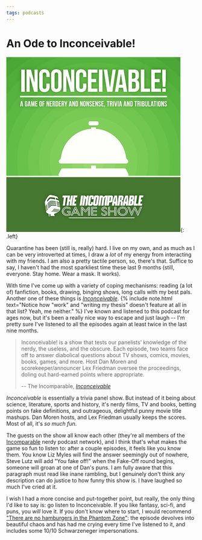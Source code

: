 ```yaml
---
tags: podcasts
---
```

# An Ode to Inconceivable!

![Inconceivable cover art](/static/media/2020/1115-incon_ceivable.jpg){: .left}

Quarantine has been (still is, really) hard. I live on my own, and as much as I can be very introverted at times, I draw a *lot* of my energy from interacting with my friends. I am also a pretty tactile person, so, there's that. Suffice to say, I haven't had the most sparkliest time these last 9 months (still, everyone. Stay home. Wear a mask. It works).

With time I've come up with a variety of coping mechanisms: reading (a lot of) fanfiction, books, drawing, binging shows, long calls with my best pals. Another one of these things is [*Inconceivable*][incon]. {% include note.html text="Notice how \"work\" and \"writing my thesis\" doesn't feature at all in that list? Yeah, me neither." %} I've known and listened to this podcast for ages now, but it's been a really nice way to escape and just laugh -- I'm pretty sure I've listened to all the episodes again at least twice in the last nine months.

> Inconceivable! is a show that tests our panelists’ knowledge of the nerdy, the useless, and the obscure. Each episode, two teams face off to answer diabolical questions about TV shows, comics, movies, books, games, and more. Host Dan Moren and scorekeeper/announcer Lex Friedman oversee the proceedings, doling out hard-earned points where appropriate.
>
> -- The Incomparable, [*Inconceivable*][incon]

*Inconceivable* is essentially a trivia panel show. But instead of it being about science, literature, sports and history, it's nerdy films, TV and books, betting points on fake definitions, and outrageous, delightful punny movie title mashups. Dan Moren hosts, and Lex Friedman usually keeps the scores. Most of all, it's *so much fun*.

The guests on the show all know each other (they're all members of the [Incomparable][mothership] nerdy podcast network), and I think that's what makes the game so fun to listen to: after a couple episodes, it feels like you know them. You know Liz Myles will find the answer seemingly out of nowhere, Steve Lutz will add "You fake off!" when the Fake-Off round begins, someone will groan at one of Dan's puns. I am fully aware that this paragraph must read like inane rambling, but I genuinely don't think any description can do justice to how funny this show is. I have laughed so much I've cried at it.

I wish I had a more concise and put-together point, but really, the only thing I'd like to say is: go listen to Inconceivable. If you like fantasy, sci-fi, and puns, you *will* love it. If you don't know where to start, I would recommend ["There are no hamburgers in the Phantom Zone"][ep78]: the episode devolves into beautiful chaos and has had me crying every time I've listened to it, and includes some 10/10 Schwarzeneger impersonations.


[mothership]: https://www.theincomparable.com
[incon]: https://www.theincomparable.com/gameshow/inconceivable/
[ep78]: https://www.theincomparable.com/gameshow/78/

